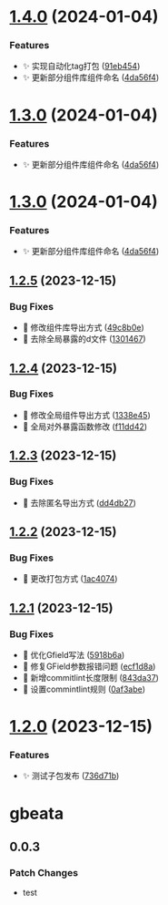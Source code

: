 # [1.4.0](https://github.com/anyone-yuren/react-antd-admin-pnpm/compare/v1.3.0...v1.4.0) (2024-01-04)


### Features

* :sparkles: 实现自动化tag打包 ([91eb454](https://github.com/anyone-yuren/react-antd-admin-pnpm/commit/91eb454adbec053bbb976cf9d7bc92c871145209))
* :sparkles: 更新部分组件库组件命名 ([4da56f4](https://github.com/anyone-yuren/react-antd-admin-pnpm/commit/4da56f4e4021bd263b2e677ecd5c32810511f32c))

# [1.3.0](https://github.com/anyone-yuren/react-antd-admin-pnpm/compare/v1.2.5...v1.3.0) (2024-01-04)


### Features

* :sparkles: 更新部分组件库组件命名 ([4da56f4](https://github.com/anyone-yuren/react-antd-admin-pnpm/commit/4da56f4e4021bd263b2e677ecd5c32810511f32c))

# [1.3.0](https://github.com/anyone-yuren/react-antd-admin-pnpm/compare/v1.2.5...v1.3.0) (2024-01-04)


### Features

* :sparkles: 更新部分组件库组件命名 ([4da56f4](https://github.com/anyone-yuren/react-antd-admin-pnpm/commit/4da56f4e4021bd263b2e677ecd5c32810511f32c))

## [1.2.5](https://github.com/anyone-yuren/pnpm-monorepo-mui/compare/v1.2.4...v1.2.5) (2023-12-15)


### Bug Fixes

* :bug: 修改组件库导出方式 ([49c8b0e](https://github.com/anyone-yuren/pnpm-monorepo-mui/commit/49c8b0e13c93393d1b3b8c065e6a8a14f6a4384a))
* :bug: 去除全局暴露的d文件 ([1301467](https://github.com/anyone-yuren/pnpm-monorepo-mui/commit/130146759e6ed740fc9411dc8311593d38fc7230))

## [1.2.4](https://github.com/anyone-yuren/pnpm-monorepo-mui/compare/v1.2.3...v1.2.4) (2023-12-15)


### Bug Fixes

* :bug: 修改全局组件导出方式 ([1338e45](https://github.com/anyone-yuren/pnpm-monorepo-mui/commit/1338e455823a4e965e43afe0fb4fd5b6f98a67a4))
* :bug: 全局对外暴露函数修改 ([f11dd42](https://github.com/anyone-yuren/pnpm-monorepo-mui/commit/f11dd42c0d39ba91755f1c8c26eb4d0d18e40d9f))

## [1.2.3](https://github.com/anyone-yuren/pnpm-monorepo-mui/compare/v1.2.2...v1.2.3) (2023-12-15)


### Bug Fixes

* :bug: 去除匿名导出方式 ([dd4db27](https://github.com/anyone-yuren/pnpm-monorepo-mui/commit/dd4db270d387bf41150c4fa944388a629a641500))

## [1.2.2](https://github.com/anyone-yuren/pnpm-monorepo-mui/compare/v1.2.1...v1.2.2) (2023-12-15)


### Bug Fixes

* :bug: 更改打包方式 ([1ac4074](https://github.com/anyone-yuren/pnpm-monorepo-mui/commit/1ac4074408ab576b2c915075e5f4d2b9e4cc1370))

## [1.2.1](https://github.com/anyone-yuren/pnpm-monorepo-mui/compare/v1.2.0...v1.2.1) (2023-12-15)


### Bug Fixes

* :bug: 优化Gfield写法 ([5918b6a](https://github.com/anyone-yuren/pnpm-monorepo-mui/commit/5918b6ada94397d50ca1b43c8436d18d2011300f))
* :bug: 修复GField参数报错问题 ([ecf1d8a](https://github.com/anyone-yuren/pnpm-monorepo-mui/commit/ecf1d8af2fe6254dcee665598be0fbdd5cce26c5))
* :bug: 新增commitlint长度限制 ([843da37](https://github.com/anyone-yuren/pnpm-monorepo-mui/commit/843da3708629ffbd1a3f7ebad222679ddb3140c3))
* :bug: 设置commintlint规则 ([0af3abe](https://github.com/anyone-yuren/pnpm-monorepo-mui/commit/0af3abe83a9fc7ec277902eff19ecab2a526fa90))

# [1.2.0](https://github.com/anyone-yuren/pnpm-monorepo-mui/compare/v1.1.0...v1.2.0) (2023-12-15)


### Features

* :sparkles: 测试子包发布 ([736d71b](https://github.com/anyone-yuren/pnpm-monorepo-mui/commit/736d71bbc96e4b808e072cbb5d06bfe360398e93))

# gbeata

## 0.0.3

### Patch Changes

- test
